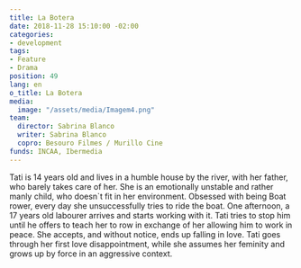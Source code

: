```yaml
---
title: La Botera
date: 2018-11-28 15:10:00 -02:00
categories:
- development
tags:
- Feature
- Drama
position: 49
lang: en
o_title: La Botera
media:
  image: "/assets/media/Imagem4.png"
team:
  director: Sabrina Blanco
  writer: Sabrina Blanco
  copro: Besouro Filmes / Murillo Cine
funds: INCAA, Ibermedia
---
```


Tati is 14 years old and lives in a humble house by the river, with her father, who barely takes care of her. She is an emotionally unstable and rather manly child, who doesn`t fit in her environment. Obsessed with being Boat rower, every day she unsuccessfully tries to ride the boat. One afternoon, a 17 years old labourer arrives and starts working with it. Tati tries to stop him until he offers to teach her to row in exchange of her allowing him to work in peace. She accepts, and without notice, ends up falling in love. Tati goes through her first love disappointment, while she assumes her feminity and grows up by force in an aggressive context.